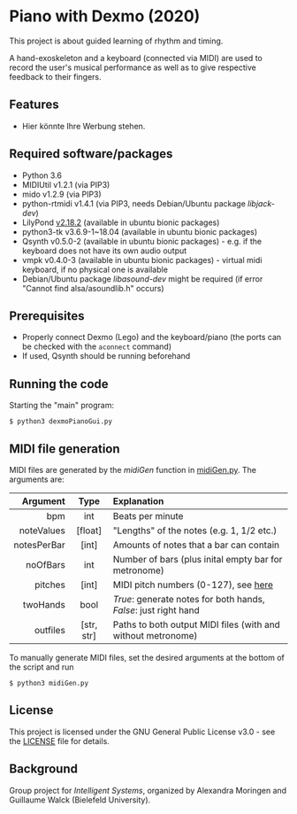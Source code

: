 # Piano with Dexmo (2020)

This project is about guided learning of rhythm and timing.

A hand-exoskeleton and a keyboard (connected via MIDI) are used to record the user's musical performance as well as to give respective feedback to their fingers.


## Features
* Hier könnte Ihre Werbung stehen.


## Required software/packages
* Python 3.6
* MIDIUtil v1.2.1 (via PIP3)
* mido v1.2.9 (via PIP3)
* python-rtmidi v1.4.1 (via PIP3, needs Debian/Ubuntu package *libjack-dev*)
* LilyPond [v2.18.2](http://lilypond.org/download/binaries/) (available in ubuntu bionic packages)
* python3-tk v3.6.9-1\~18.04 (available in ubuntu bionic packages)
* Qsynth v0.5.0-2 (available in ubuntu bionic packages) - e.g. if the keyboard does not have its own audio output
* vmpk v0.4.0-3 (available in ubuntu bionic packages) - virtual midi keyboard, if no physical one is available
* Debian/Ubuntu package *libasound-dev* might be required (if error "Cannot find alsa/asoundlib.h" occurs)


## Prerequisites
* Properly connect Dexmo (Lego) and the keyboard/piano (the ports can be checked with the `aconnect` command)
* If used, Qsynth should be running beforehand


## Running the code
Starting the "main" program:
```
$ python3 dexmoPianoGui.py
```


## MIDI file generation
MIDI files are generated by the *midiGen* function in [midiGen.py](https://github.com/abarch/comp_scaffold/blob/interactionLoop/DexmoPiano/midiGen.py).
The arguments are:

| Argument | Type | Explanation |
| ---: | :---: | :--- |
| bpm | int | Beats per minute |
| noteValues | [float] | "Lengths" of the notes (e.g. 1, 1/2 etc.) |
| notesPerBar | [int] | Amounts of notes that a bar can contain |
| noOfBars | int | Number of bars (plus inital empty bar for metronome) |
| pitches | [int] | MIDI pitch numbers (0-127), see [here](https://newt.phys.unsw.edu.au/jw/notes.html) |
| twoHands | bool | *True*: generate notes for both hands, *False*: just right hand |
| outfiles | [str, str] | Paths to both output MIDI files (with and without metronome) |

To manually generate MIDI files, set the desired arguments at the bottom of the script and run
```
$ python3 midiGen.py
```





<!-- ## Authors
* **Janneke Simmering**
* **Jessica Seidel**
* **Tobias Coppenrath** -->


## License
This project is licensed under the GNU General Public License v3.0 - see the [LICENSE](LICENSE) file for details.


## Background
Group project for *Intelligent Systems*, organized by Alexandra Moringen and Guillaume Walck (Bielefeld University).
